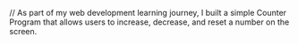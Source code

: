 // As part of my web development learning journey, I built a simple Counter Program that allows users to increase, decrease, and reset a number on the screen.
